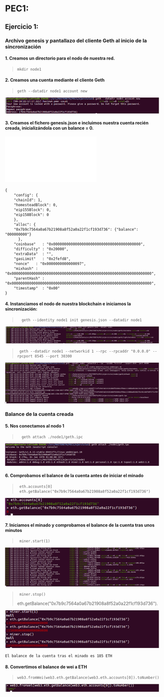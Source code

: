 # PEC1:

## Ejercicio 1: 

### Archivo genesis y pantallazo del cliente Geth al inicio de la sincronización

####  1. Creamos un directorio para el nodo de nuestra red.	
>     mkdir node1

####  2. Creamos una cuenta mediante el cliente Geth
>     geth --datadir node1 account new

   ![img1](./ejercicio1/images/account1.png)

####  3. Creamos el fichero genesis.json e incluimos nuestra cuenta recién creada, inicializándola con un balance = 0.

![genesis.json](./ejercicio1/genesis.json)
>
	{
	    "config": {
		"chainId": 1,
		"homesteadBlock": 0,
		"eip155Block": 0,
		"eip158Block": 0
	    },
	    "alloc": {
		"0x7b9c7564a0a67b21908a8f52a0a22f1cf193d736": {"balance": "000000000"}
	      },
	    "coinbase"   : "0x0000000000000000000000000000000000000000",
	    "difficulty" : "0x20000",
	    "extraData"  : "",
	    "gasLimit"   : "0x2fefd8",
	    "nonce"   : "0x0000000000000097",
	    "mixhash" : "0x0000000000000000000000000000000000000000000000000000000000000000",
	    "parentHash" : "0x0000000000000000000000000000000000000000000000000000000000000000",
	    "timestamp"  : "0x00"
	}
	

####  4. Instanciamos el nodo de nuestra blockchain e iniciamos la sincronización:
       
>       geth --identity node1 init genesis.json --datadir node1
  
  ![img2](./ejercicio1/images/instancia1.png)

>      geth --datadir node1 --networkid 1 --rpc --rpcaddr "0.0.0.0" --rpcport 8545 --port 30300
    
   ![img3](./ejercicio1/images/synchro1.png)



### Balance de la cuenta creada

####  5. Nos conectamos al nodo 1 
>       geth attach ./node1/geth.ipc
   
   ![img4](./ejercicio1/images/connect_node1.png)

  
####  6. Comprobamos el balance de la cuenta antes de iniciar  el minado 
>      eth.accounts[0] 
>      eth.getBalance("0x7b9c7564a0a67b21908a8f52a0a22f1cf193d736")
   
   ![img5](./ejercicio1/images/balance_before_mining.png)

####  7. Iniciamos el minado y comprobamos el balance de la cuenta tras unos minutos
>      miner.start(1)
 
   ![img6](./ejercicio1/images/mining1.png)

>      miner.stop()
>	eth.getBalance("0x7b9c7564a0a67b21908a8f52a0a22f1cf193d736").
     
   ![img7](./ejercicio1/images/balance_after_mining.png)
   
~~~ 
El balance de la cuenta tras el minado es 185 ETH
~~~

####  8. Convertimos el balance de wei a ETH 
>     web3.fromWei(web3.eth.getBalance(web3.eth.accounts[0]).toNumber()) 
 
 ![img8](./ejercicio1/images/weitoeth.png)
      




